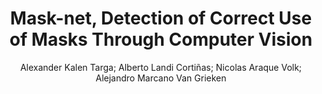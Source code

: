 ---
paperId: 12
author: Alexander Kalen Targa; Alberto Landi Cortiñas; Nicolas Araque Volk; Alejandro Marcano Van Grieken 
title: Mask-net, Detection of Correct Use of Masks Through Computer Vision
pdf: paper_12.pdf
poster: poster_12.png
pitch: 
type: Oral
topic: computer vision
category: Extended Abstract
link: --
conference: icml
year: 2021
tags: icml-2021
---